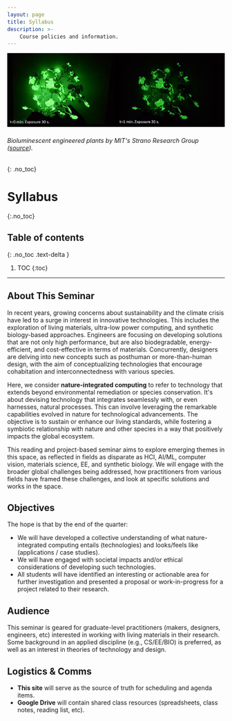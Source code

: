 ```yaml
---
layout: page
title: Syllabus
description: >-
    Course policies and information.
---
```

![splash_img](assets/images/glowing_plants.jpeg)
###### _Bioluminescent engineered plants by MIT's Strano Research Group ([source](https://www.designboom.com/technology/mit-read-light-glowing-plant-lamp-10-09-2021/))._
{: .no_toc}

# Syllabus
{:.no_toc}

## Table of contents
{: .no_toc .text-delta }

1. TOC
{:toc}

---

## About This Seminar
In recent years, growing concerns about sustainability and the climate crisis have led to a surge in interest in innovative technologies. This includes the exploration of living materials, ultra-low power computing, and synthetic biology-based approaches. Engineers are focusing on developing solutions that are not only high performance, but are also biodegradable, energy-efficient, and cost-effective in terms of materials. Concurrently, designers are delving into new concepts such as posthuman or more-than-human design, with the aim of conceptualizing technologies that encourage cohabitation and interconnectedness with various species. 

Here, we consider **nature-integrated computing** to refer to technology that extends beyond environmental remediation or species conservation. It's about devising technology that integrates seamlessly with, or even harnesses, natural processes. This can involve leveraging the remarkable capabilities evolved in nature for technological advancements. The objective is to sustain or enhance our living standards, while fostering a symbiotic relationship with nature and other species in a way that positively impacts the global ecosystem.

This reading and project-based seminar aims to explore emerging themes in this space, as reflected in fields as disparate as HCI, AI/ML, computer vision, materials science, EE, and synthetic biology. We will engage with the broader global challenges being addressed, how practitioners from various fields have framed these challenges, and look at specific solutions and works in the space. 

## Objectives
The hope is that by the end of the quarter:
- We will have developed a collective understanding of what nature-integrated computing entails (technologies) and looks/feels like (applications / case studies). 
- We will have engaged with societal impacts and/or ethical considerations of developing such technologies.
- All students will have identified an interesting or actionable area for further investigation and presented a proposal or work-in-progress for a project related to their research.

## Audience
This seminar is geared for graduate-level practitioners (makers, designers, engineers, etc) interested in working with living materials in their research. Some background in an applied discipline (e.g., CS/EE/BIO) is preferred, as well as an interest in theories of technology and design.

## Logistics & Comms
- **This site** will serve as the source of truth for scheduling and agenda items.
- **Google Drive** will contain shared class resources (spreadsheets, class notes, reading list, etc).